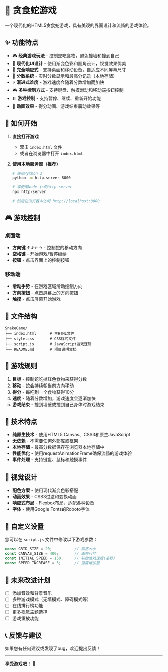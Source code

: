 # 🐍 贪食蛇游戏

一个现代化的HTML5贪食蛇游戏，具有美观的界面设计和流畅的游戏体验。

## ✨ 功能特点

- 🎮 **经典游戏玩法** - 控制蛇吃食物，避免撞墙和撞到自己
- 🎨 **现代化UI设计** - 使用渐变色彩和圆角设计，视觉效果优美
- 📱 **完全响应式** - 支持桌面和移动设备，自适应不同屏幕尺寸
- 🎯 **分数系统** - 实时分数显示和最高分记录（本地存储）
- ⚡ **渐进式难度** - 游戏速度会随着分数增加而加快
- 🎮 **多种控制方式** - 支持键盘、触摸滑动和移动端按钮控制
- ⏸️ **游戏控制** - 支持暂停、继续、重新开始功能
- 🎉 **动画效果** - 得分动画、游戏结束震动效果等

## 🚀 如何开始

1. **直接打开游戏**
   - 双击 `index.html` 文件
   - 或者在浏览器中打开 `index.html`

2. **使用本地服务器（推荐）**
   ```bash
   # 使用Python 3
   python -m http.server 8000
   
   # 或使用Node.js的http-server
   npx http-server
   
   # 然后在浏览器中访问 http://localhost:8000
   ```

## 🎮 游戏控制

### 桌面端
- **方向键** ↑↓←→ - 控制蛇的移动方向
- **空格键** - 开始游戏/暂停继续
- **按钮** - 点击界面上的控制按钮

### 移动端
- **滑动手势** - 在游戏区域滑动控制方向
- **方向按钮** - 点击屏幕上的方向按钮
- **触摸** - 点击屏幕开始游戏

## 📁 文件结构

```
SnakeGame/
├── index.html      # 主HTML文件
├── style.css       # CSS样式文件
├── script.js       # JavaScript游戏逻辑
└── README.md       # 项目说明文档
```

## 🎯 游戏规则

1. **目标** - 控制蛇吃掉红色食物来获得分数
2. **移动** - 蛇会持续朝当前方向移动
3. **得分** - 每吃到一个食物获得10分
4. **速度** - 随着分数增加，游戏速度会逐渐加快
5. **游戏结束** - 撞到墙壁或撞到自己身体时游戏结束

## 🔧 技术特点

- **纯原生技术** - 使用HTML5 Canvas、CSS3和原生JavaScript
- **无依赖** - 不需要任何外部库或框架
- **本地存储** - 最高分数据保存在浏览器本地存储中
- **性能优化** - 使用requestAnimationFrame确保流畅的游戏体验
- **事件处理** - 支持键盘、鼠标和触摸事件

## 🎨 视觉设计

- **配色方案** - 使用现代渐变色彩搭配
- **动画效果** - CSS3过渡和变换动画
- **响应式布局** - Flexbox布局，适配各种设备
- **字体** - 使用Google Fonts的Roboto字体

## 🔄 自定义设置

您可以在 `script.js` 文件中修改以下游戏参数：

```javascript
const GRID_SIZE = 20;          // 网格大小
const CANVAS_SIZE = 400;       // 画布尺寸
const INITIAL_SPEED = 150;     // 初始游戏速度(毫秒)
const SPEED_INCREASE = 5;      // 速度增加量
```

## 🌟 未来改进计划

- [ ] 添加音效和背景音乐
- [ ] 多种游戏模式（无墙模式、障碍模式等）
- [ ] 在线排行榜功能
- [ ] 更多视觉主题选择
- [ ] 游戏重放功能

## 📞 反馈与建议

如果您有任何建议或发现了bug，欢迎提出反馈！

---

**享受游戏吧！** 🎉
